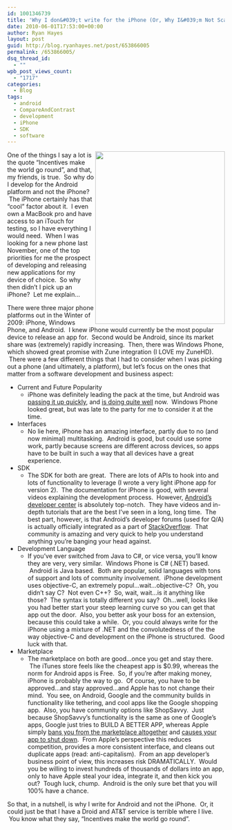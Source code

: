 ```yaml
---
id: 1001346739
title: 'Why I don&#039;t write for the iPhone (Or, Why I&#039;m Not Scared to Invest in Android)'
date: 2010-06-01T17:53:00+00:00
author: Ryan Hayes
layout: post
guid: http://blog.ryanhayes.net/post/653866005
permalink: /653866005/
dsq_thread_id:
  - ""
wpb_post_views_count:
  - "1717"
categories:
  - Blog
tags:
  - android
  - CompareAndContrast
  - development
  - iPhone
  - SDK
  - software
---
```

<img height="400" width="300" src="http://takemetoyourleader.comimg/wp-content/uploads/2008/10/apple-iphone-app-store.jpg" align="right" alt="" />One of the things I say a lot is the quote &#8220;Incentives make the world go round&#8221;, and that, my friends, is true.  So why do I develop for the Android platform and not the iPhone?  The iPhone certainly has that &#8220;cool&#8221; factor about it.  I even own a MacBook pro and have access to an iTouch for testing, so I have everything I would need.  When I was looking for a new phone last November, one of the top priorities for me the prospect of developing and releasing new applications for my device of choice.  So why then didn&#8217;t I pick up an iPhone?  Let me explain&#8230;

There were three major phone platforms out in the Winter of 2009: iPhone, Windows Phone, and Android.  I knew iPhone would currently be the most popular device to release an app for.  Second would be Android, since its market share was (extremely) rapidly increasing.  Then, there was Windows Phone, which showed great promise with Zune integration (I LOVE my ZuneHD).  There were a few different things that I had to consider when I was picking out a phone (and ultimately, a platform), but let&#8217;s focus on the ones that matter from a software development and business aspect:<!-- more -->

  * Current and Future Popularity 
      * iPhone was definitely leading the pack at the time, but Android was [passing it up quickly](http://www.businesswire.com/portal/site/home/permalink/?ndmViewId=news_view&newsId=20100510005773&newsLang=en), and [is doing quite well](http://tech.fortune.cnn.com/2010/05/27/android-passes-iphone-in-mainland-china/) now.  Windows Phone looked great, but was late to the party for me to consider it at the time.
  * Interfaces 
      * No lie here, iPhone has an amazing interface, partly due to no (and now minimal) multitasking.  Android is good, but could use some work, partly because screens are different across devices, so apps have to be built in such a way that all devices have a great experience.
  * SDK 
      * The SDK for both are great.  There are lots of APIs to hook into and lots of functionality to leverage (I wrote a very light iPhone app for version 2).  The documentation for iPhone is good, with several videos explaining the development process.  However, [Android&#8217;s developer center](http://developer.android.com/index.html) is absolutely top-notch.  They have videos and in-depth tutorials that are the best I&#8217;ve seen in a long, long time.  The best part, however, is that Android&#8217;s developer forums (used for Q/A) is actually officially integrated as a part of [StackOverflow](http://stackoverflow.com/).  That community is amazing and very quick to help you understand anything you&#8217;re banging your head against.
  * Development Language 
      * If you&#8217;ve ever switched from Java to C#, or vice versa, you&#8217;ll know they are very, very similar.  Windows Phone is C# (.NET) based.  Android is Java based.  Both are popular, solid languages with tons of support and lots of community involvement.  iPhone development uses objective-C, an extremely popul&#8230;wait&#8230;objective-C?  Oh, you didn&#8217;t say C?  Not even C++?  So, wait, wait&#8230;is it anything like those?  The syntax is totally different you say?  Oh&#8230;well, looks like you had better start your steep learning curve so you can get that app out the door.  Also, you better ask your boss for an extension, because this could take a while.  Or, you could always write for the iPhone using a mixture of .NET and the convolutedness of the the way objective-C and development on the iPhone is structured.  Good luck with that.
  * Marketplace 
      * The marketplace on both are good&#8230;once you get and stay there.  The iTunes store feels like the cheapest app is $0.99, whereas the norm for Android apps is Free.  So, if you&#8217;re after making money, iPhone is probably the way to go.  Of course, you have to be approved&#8230;and stay approved&#8230;and Apple has to not change their mind.  You see, on Android, Google and the community builds in functionality like tethering, and cool apps like the Google shopping app.  Also, you have community options like ShopSavvy.  Just because ShopSavvy&#8217;s functionality is the same as one of Google&#8217;s apps, Google just tries to BUILD A BETTER APP, whereas Apple simply [bans you from the marketplace altogether](http://shiftyjelly.wordpress.com/2010/06/01/sentence-first-verdict-afterwards/) and [causes your app to shut down](http://www.iphonehacks.com/2008/09/netshare-banned.html).  From Apple&#8217;s perspective this reduces competition, provides a more consistent interface, and cleans out duplicate apps (read: anti-capitalism).  From an app developer&#8217;s business point of view, this increases risk DRAMATICALLY.  Would you be willing to invest hundreds of thousands of dollars into an app, only to have Apple steal your idea, integrate it, and then kick you out?  Tough luck, chump.  Android is the only sure bet that you will 100% have a chance.

So that, in a nutshell, is why I write for Android and not the iPhone.  Or, it could just be that I have a Droid and AT&T service is terrible where I live.  You know what they say, &#8220;Incentives make the world go round&#8221;.